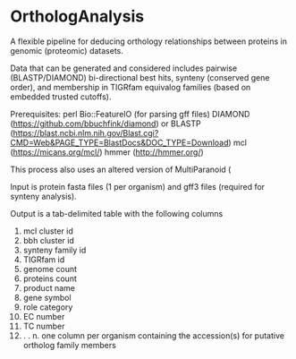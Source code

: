 # OrthologAnalysis
A flexible pipeline for deducing orthology relationships between proteins in genomic (proteomic) datasets.

Data that can be generated and considered includes pairwise (BLASTP/DIAMOND) bi-directional best hits, synteny (conserved gene order), and membership in TIGRfam equivalog families (based on embedded trusted cutoffs).

Prerequisites:
perl
Bio::FeatureIO (for parsing gff files)
DIAMOND (https://github.com/bbuchfink/diamond) or BLASTP (https://blast.ncbi.nlm.nih.gov/Blast.cgi?CMD=Web&PAGE_TYPE=BlastDocs&DOC_TYPE=Download)
mcl (https://micans.org/mcl/)
hmmer (http://hmmer.org/)

This process also uses an altered version of MultiParanoid (

Input is protein fasta files (1 per organism) and gff3 files (required for synteny analysis).

Output is a tab-delimited table with the following columns
1. mcl cluster id
2. bbh cluster id
3. synteny family id
4. TIGRfam id
5. genome count
6. proteins count
7. product name
8. gene symbol
9. role category
10. EC number
11. TC number
12. . . n. one column per organism containing the accession(s) for putative ortholog family members


